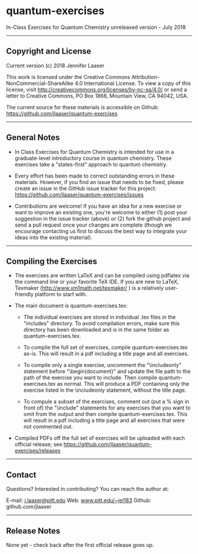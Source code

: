# quantum-exercises
In-Class Exercises for Quantum Chemistry
unreleased version - July 2018

----------------------------------------------------------
Copyright and License
----------------------------------------------------------

Current version (c) 2018 Jennifer Laaser

This work is licensed under the Creative Commons Attribution-NonCommercial-ShareAlike 4.0 International License. To view a copy of this license, visit http://creativecommons.org/licenses/by-nc-sa/4.0/ or send a letter to Creative Commons, PO Box 1866, Mountain View, CA 94042, USA.

The current source for these materials is accessible on Github: https://github.com/jlaaser/quantum-exercises


---------------------------------------------------------
General Notes
---------------------------------------------------------

 - In Class Exercises for Quantum Chemistry is intended for use in a graduate-level introductory course in quantum chemistry.  These exercises take a "states-first" approach to quantum chemistry.
 
 - Every effort has been made to correct outstanding errors in these materials. However, if you find an issue that needs to be fixed, please create an issue in the GitHub issue tracker for this project: https://github.com/jlaaser/quantum-exercises/issues
 
 - Contributions are welcome! If you have an idea for a new exercise or want to improve an existing one, you're welcome to either (1) post your suggestion in the issue tracker (above) or (2) fork the github project and send a pull request once your changes are complete (though we encourage contacting us first to discuss the best way to integrate your ideas into the existing material).
 

---------------------------------------------------------
Compiling the Exercises
---------------------------------------------------------

 - The exercises are written LaTeX and can be compiled using pdflatex via the command line or your favorite TeX IDE.  If you are new to LaTeX, Texmaker (http://www.xm1math.net/texmaker/ ) is a relatively user-friendly platform to start with.
 
 - The main document is quantum-exercises.tex:
 
   - The individual exercises are stored in individual .tex files in the "includes" directory. To avoid compilation errors, make sure this directory has been downloaded and is in the same folder as quantum-exercises.tex.
 
   - To compile the full set of exercises, compile quantum-exercises.tex as-is. This will result in a pdf including a title page and all exercises.
   
   - To compile only a single exercise, uncomment the "\includeonly" statement before "\begin{document}" and update the file path to the path of the exercise you want to include. Then compile quantum-exercises.tex as normal. This will produce a PDF containing only the exercise listed in the \includeonly statement, without the title page.
   
   - To compule a subset of the exercises, comment out (put a % sign in front of) the "\include" statements for any exercises that you want to omit from the output and then compile quantum-exercises.tex. This will result in a pdf including a title page and all exercises that were not commented out.

 - Compiled PDFs off the full set of exercises will be uploaded with each official release; see https://github.com/jlaaser/quantum-exercises/releases

---------------------------------------------------------
Contact
---------------------------------------------------------

Questions?  Interested in contributing?  You can reach the author at:

E-mail: j.laaser@pitt.edu
Web:	www.pitt.edu/~jel183
Github:	github.com/jlaaser


---------------------------------------------------------
Release Notes
---------------------------------------------------------

None yet - check back after the first official release goes up.